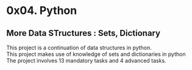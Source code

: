 # 0x04. Python  
## More Data STructures : Sets, Dictionary  
This project is a continuation of data structures in python.  
This project makes use of knowledge of sets and dictionaries in python  
The project involves 13 mandatory tasks and 4 advanced tasks.  

